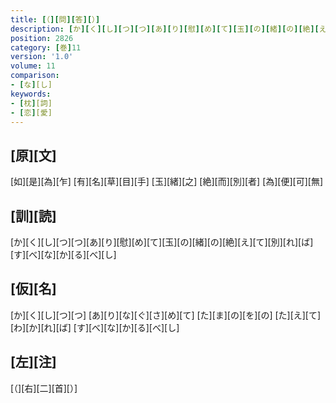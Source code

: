 ```yaml
---
title: [（][問][答][）]
description: [か][く][し][つ][つ][あ][り][慰][め][て][玉][の][緒][の][絶][え][て][別][れ][ば][す][べ][な][か][る][べ][し]
position: 2826
category: [巻]11
version: '1.0'
volume: 11
comparison:
- [な][し]
keywords:
- [枕][詞]
- [恋][愛]
---
```


## [原][文]

[如][是][為][乍] [有][名][草][目][手] [玉][緒][之] [絶][而][別][者] [為][便][可][無]

## [訓][読]

[か][く][し][つ][つ][あ][り][慰][め][て][玉][の][緒][の][絶][え][て][別][れ][ば][す][べ][な][か][る][べ][し]

## [仮][名]

[か][く][し][つ][つ] [あ][り][な][ぐ][さ][め][て] [た][ま][の][を][の] [た][え][て][わ][か][れ][ば] [す][べ][な][か][る][べ][し]

## [左][注]

[（][右][二][首][）]
